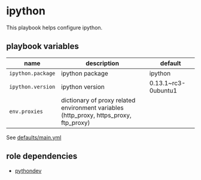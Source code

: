 # ipython

This playbook helps configure ipython.

## playbook variables

|name|description|default|
|----|-----------|-------|
|`ipython.package`|ipython package|ipython|
|`ipython.version`|ipython version|0.13.1~rc3-0ubuntu1|
|`env.proxies`|dictionary of proxy related environment variables (http_proxy, https_proxy, ftp_proxy)||

See [defaults/main.yml](https://github.com/ryankanno/playbooks/blob/master/ipython/defaults/main.yml)

## role dependencies

  * [pythondev](https://github.com/ryankanno/playbooks/blob/master/pythondev)
